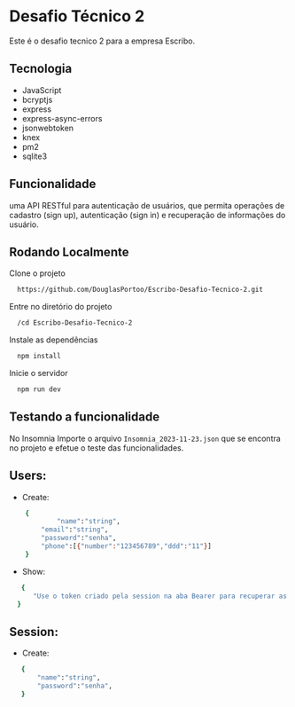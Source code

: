 
# Desafio Técnico 2

Este é o desafio tecnico 2 para a empresa Escribo.


## Tecnologia


- JavaScript
- bcryptjs
- express
- express-async-errors
- jsonwebtoken
- knex
- pm2
- sqlite3











## Funcionalidade

uma API RESTful para autenticação de usuários, que permita operações de cadastro (sign up), autenticação (sign in) e recuperação de informações do usuário.
## Rodando Localmente

Clone o projeto

```bash
  https://github.com/DouglasPortoo/Escribo-Desafio-Tecnico-2.git
```

Entre no diretório do projeto

```bash
  /cd Escribo-Desafio-Tecnico-2
```

Instale as dependências

```bash
  npm install
```

Inicie o servidor

```bash
  npm run dev
```



## Testando a funcionalidade

No Insomnia Importe o arquivo ```Insomnia_2023-11-23.json``` que se encontra no projeto e efetue o teste das funcionalidades.

## Users:
- Create:

```bash
    {
            "name":"string",
	    "email":"string",
	    "password":"senha",
	    "phone":[{"number":"123456789","ddd":"11"}]
    }
```

- Show:

```bash
   {
      "Use o token criado pela session na aba Bearer para recuperar as informações do usuário."
  }
```

## Session:
- Create:

 ```bash
    {
        "name":"string",
	    "password":"senha",
    }
```
    



